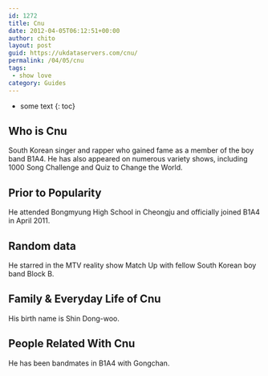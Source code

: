 ```yaml
---
id: 1272
title: Cnu
date: 2012-04-05T06:12:51+00:00
author: chito
layout: post
guid: https://ukdataservers.com/cnu/
permalink: /04/05/cnu
tags:
 - show love
category: Guides
---
```


* some text
{: toc}


## Who is  Cnu
                  
                  
                  
South Korean singer and rapper who gained fame as a member of the boy band B1A4. He has also appeared on numerous variety shows, including 1000 Song Challenge and Quiz to Change the World.
                  
                
                
                
## Prior to Popularity 
                  
                  
                  
He attended Bongmyung High School in Cheongju and officially joined B1A4 in April 2011.
                  
                
                
                
## Random data 
                  
                  
                  
He starred in the MTV reality show Match Up with fellow South Korean boy band Block B.
                  
                
                
                
## Family & Everyday Life of Cnu
                  
                  
                  
His birth name is Shin Dong-woo.
                  
                
                
                
## People Related With  Cnu
                  
                  
                  
He has been bandmates in B1A4 with Gongchan.
                  
                
              
            
          
          
          
    
    
  
